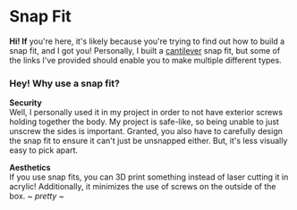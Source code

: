 # Snap Fit
**Hi! If** you're here, it's likely because you're trying to find out how to build a snap fit, and I got you! Personally, I built a [cantilever](https://en.wikipedia.org/wiki/Snap-fit#Cantilever) snap fit, but some of the links I've provided should enable you to make multiple different types.

### Hey! Why use a snap fit?
**Security**  
Well, I personally used it in my project in order to not have exterior screws holding together the body. My project is safe-like, so being unable to just unscrew the sides is important. Granted, you also have to carefully design the snap fit to ensure it can't just be unsnapped either. But, it's less visually easy to pick apart.

**Aesthetics**  
If you use snap fits, you can 3D print something instead of laser cutting it in acrylic! Additionally, it minimizes the use of screws on the outside of the box. *~ pretty ~*
